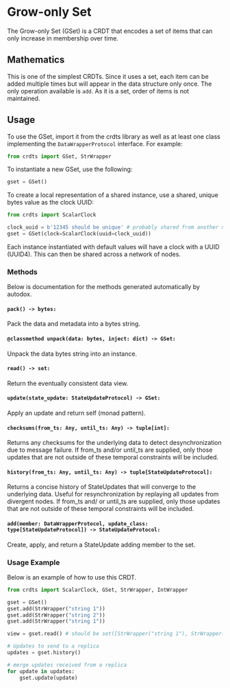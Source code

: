 # Grow-only Set

The Grow-only Set (GSet) is a CRDT that encodes a set of items
that can only increase in membership over time.

## Mathematics

This is one of the simplest CRDTs. Since it uses a set, each item can be added
multiple times but will appear in the data structure only once. The only
operation available is `add`. As it is a set, order of items is not maintained.

## Usage

To use the GSet, import it from the crdts library as well as at least one
class implementing the `DataWrapperProtocol` interface. For example:

```python
from crdts import GSet, StrWrapper
```

To instantiate a new GSet, use the following:

```python
gset = GSet()
```

To create a local representation of a shared instance, use a shared, unique
bytes value as the clock UUID:

```python
from crdts import ScalarClock

clock_uuid = b'12345 should be unique' # probably shared from another node
gset = GSet(clock=ScalarClock(uuid=clock_uuid))
```

Each instance instantiated with default values will have a clock with a UUID
(UUID4). This can then be shared across a network of nodes.

### Methods

Below is documentation for the methods generated automatically by autodox.

#### `pack() -> bytes:`

Pack the data and metadata into a bytes string.

#### `@classmethod unpack(data: bytes, inject: dict) -> GSet:`

Unpack the data bytes string into an instance.

#### `read() -> set:`

Return the eventually consistent data view.

#### `update(state_update: StateUpdateProtocol) -> GSet:`

Apply an update and return self (monad pattern).

#### `checksums(from_ts: Any, until_ts: Any) -> tuple[int]:`

Returns any checksums for the underlying data to detect desynchronization due to
message failure. If from_ts and/or until_ts are supplied, only those updates
that are not outside of these temporal constraints will be included.

#### `history(from_ts: Any, until_ts: Any) -> tuple[StateUpdateProtocol]:`

Returns a concise history of StateUpdates that will converge to the underlying
data. Useful for resynchronization by replaying all updates from divergent
nodes. If from_ts and/ or until_ts are supplied, only those updates that are not
outside of these temporal constraints will be included.

#### `add(member: DataWrapperProtocol, update_class: type[StateUpdateProtocol]) -> StateUpdateProtocol:`

Create, apply, and return a StateUpdate adding member to the set.

### Usage Example

Below is an example of how to use this CRDT.

```python
from crdts import ScalarClock, GSet, StrWrapper, IntWrapper

gset = GSet()
gset.add(StrWrapper("string 1"))
gset.add(StrWrapper("string 2"))
gset.add(StrWrapper("string 1"))

view = gset.read() # should be set([StrWrapper("string 1"), StrWrapper("string 2")])

# Updates to send to a replica
updates = gset.history()

# merge updates received from a replica
for update in updates:
    gset.update(update)
```